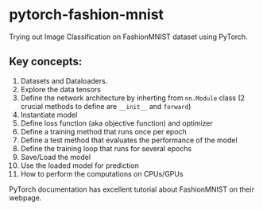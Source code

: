 # pytorch-fashion-mnist
Trying out Image Classification on FashionMNIST dataset using PyTorch.

## Key concepts:
  1. Datasets and Dataloaders.
  2. Explore the data tensors
  3. Define the network architecture by inherting from `nn.Module` class (2 crucial methods to define are `__init__` and `forward`)
  4. Instantiate model
  5. Define loss function (aka objective function) and optimizer
  6. Define a training method that runs once per epoch
  7. Define a test method that evaluates the performance of the model
  8. Define the training loop that runs for several epochs
  9. Save/Load the model
  10. Use the loaded model for prediction
  11. How to perform the computations on CPUs/GPUs

PyTorch documentation has excellent tutorial about FashionMNIST on their webpage.

